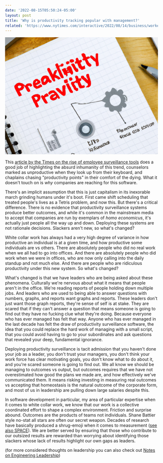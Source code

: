 ```yaml
---
date: '2022-08-15T05:50:24-05:00'
layout: post
title: 'Why is productivity tracking popular with management?'
related: 'https://www.nytimes.com/interactive/2022/08/14/business/worker-productivity-tracking.html'
---
```


![DALLE-2](/img/productivity.png)

This [article by the Times on the rise of employee surveillance tools](https://www.nytimes.com/interactive/2022/08/14/business/worker-productivity-tracking.html?smid=tw-nytimes&smtyp=cur) does a good job of highlighting the absurd inhumanity of this trend, counselors marked as unproductive when they look up from their keyboard, and chaplains chasing "productivity points" in their comfort of the dying. What it doesn't touch on is _why_ companies are reaching for this software.

There's an implicit assumption that this is just capitalism in its inexorable march grinding humans under it's boot. First came shift scheduling that treated people's lives as a Tetris problem, and now this.  But there's a critical difference. There is no evidence that productivity surveillance systems produce better outcomes, and while it's common in the mainstream media to accept that companies are run by exemplars of _homo economicus_, it's actually just people all the way up and down. Deploying these systems are not rationale decisions. Slackers aren't new, so what's changed?

White collar work has always had a very high degree of variance in how productive an individual is at a given time, and how productive some individuals are vs others.  There are absolutely people who did no real work when we all had to go into offices.  And there are absolutely people who did work when we were in offices, who are now only calling into the daily standup and not much else. And there are people who are ridiculous productivity under this new system. So what's changed?

What's changed is that we have leaders who are being asked about these phenomena. Culturally we're nervous about what it means that people aren't in the office. We're reading reports of people holding down multiple jobs. And leaders who are used to being able to answer questions with numbers, graphs, and reports want graphs and reports. These leaders don't just want those graph reports, they're sense of self is at stake. They are scared that if they can't answer a question that means someone is going to find out they have no fucking clue what they're doing. Because everyone who has ever managed has felt that way. Anyone who has ever managed in the last decade has felt the draw of productivity surveillance software, the idea that you could replace the hard work of managing with a small script, that you could avoid having to go to your subordinates and ask questions that revealed your deep, fundamental ignorance. 
 
Deploying productivity surveillance is tacit admission that you haven't done your job as a leader, you don't trust your managers, you don't think your work force has clear motivating goals, you don't know what to do about it, and you're scared someone is going to find out. We all know we should be managing to outcomes vs output, but outcomes requires that we have not overestimated how good the plans we made are, and how effectively we've communicated them. It means risking investing in measuring real outcomes vs accepting that homeostasis is the natural outcome of the corporate form, and most of us in leadership are pulling down large salaries despite this.

In software development in particular, my area of particular expertise when it comes to white collar work, we know that our work is a collective coordinated effort to shape a complex environment. Friction and surprise abound. Outcomes are the products of teams not individuals. Shane Battier style no-stat all stars are often our secret weapon. Decades of research have basically produced a shrug-emoji when it comes to measurement ([see also SPACE](https://queue.acm.org/detail.cfm?id=3454124)).  We are better served by ensuring that those who contribute to our outsized results are rewarded than worrying about identifying those slackers whose lack of results highlight our own gaps as leaders. 

(for more considered thoughts on leadership you can also check out [Notes on Engineering Leadership](https://kellanem.com/notes/))